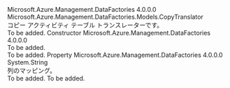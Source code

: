 <Type Name="TabularTranslator" FullName="Microsoft.Azure.Management.DataFactories.Models.TabularTranslator">
  <TypeSignature Language="C#" Value="public class TabularTranslator : Microsoft.Azure.Management.DataFactories.Models.CopyTranslator" />
  <TypeSignature Language="ILAsm" Value=".class public auto ansi beforefieldinit TabularTranslator extends Microsoft.Azure.Management.DataFactories.Models.CopyTranslator" />
  <TypeSignature Language="DocId" Value="T:Microsoft.Azure.Management.DataFactories.Models.TabularTranslator" />
  <TypeSignature Language="VB.NET" Value="Public Class TabularTranslator&#xA;Inherits CopyTranslator" />
  <TypeSignature Language="F#" Value="type TabularTranslator = class&#xA;    inherit CopyTranslator" />
  <AssemblyInfo>
    <AssemblyName>Microsoft.Azure.Management.DataFactories</AssemblyName>
    <AssemblyVersion>4.0.0.0</AssemblyVersion>
  </AssemblyInfo>
  <Base>
    <BaseTypeName>Microsoft.Azure.Management.DataFactories.Models.CopyTranslator</BaseTypeName>
  </Base>
  <Interfaces />
  <Docs>
    <summary>
            コピー アクティビティ テーブル トランスレーターです。
            </summary>
    <remarks>To be added.</remarks>
  </Docs>
  <Members>
    <Member MemberName=".ctor">
      <MemberSignature Language="C#" Value="public TabularTranslator ();" />
      <MemberSignature Language="ILAsm" Value=".method public hidebysig specialname rtspecialname instance void .ctor() cil managed" />
      <MemberSignature Language="DocId" Value="M:Microsoft.Azure.Management.DataFactories.Models.TabularTranslator.#ctor" />
      <MemberSignature Language="VB.NET" Value="Public Sub New ()" />
      <MemberType>Constructor</MemberType>
      <AssemblyInfo>
        <AssemblyName>Microsoft.Azure.Management.DataFactories</AssemblyName>
        <AssemblyVersion>4.0.0.0</AssemblyVersion>
      </AssemblyInfo>
      <Parameters />
      <Docs>
        <summary>To be added.</summary>
        <remarks>To be added.</remarks>
      </Docs>
    </Member>
    <Member MemberName="ColumnMappings">
      <MemberSignature Language="C#" Value="public string ColumnMappings { get; set; }" />
      <MemberSignature Language="ILAsm" Value=".property instance string ColumnMappings" />
      <MemberSignature Language="DocId" Value="P:Microsoft.Azure.Management.DataFactories.Models.TabularTranslator.ColumnMappings" />
      <MemberSignature Language="VB.NET" Value="Public Property ColumnMappings As String" />
      <MemberSignature Language="F#" Value="member this.ColumnMappings : string with get, set" Usage="Microsoft.Azure.Management.DataFactories.Models.TabularTranslator.ColumnMappings" />
      <MemberType>Property</MemberType>
      <AssemblyInfo>
        <AssemblyName>Microsoft.Azure.Management.DataFactories</AssemblyName>
        <AssemblyVersion>4.0.0.0</AssemblyVersion>
      </AssemblyInfo>
      <ReturnValue>
        <ReturnType>System.String</ReturnType>
      </ReturnValue>
      <Docs>
        <summary>
            列のマッピング。
            </summary>
        <value>To be added.</value>
        <remarks>To be added.</remarks>
      </Docs>
    </Member>
  </Members>
</Type>